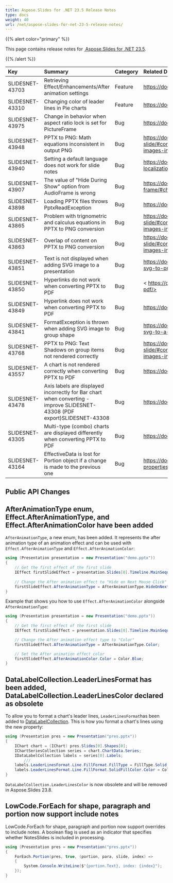 ```yaml
---
title: Aspose.Slides for .NET 23.5 Release Notes
type: docs
weight: 40
url: /net/aspose-slides-for-net-23-5-release-notes/
---
```


{{% alert color="primary" %}} 

This page contains release notes for [ Aspose.Slides for .NET 23.5](https://www.nuget.org/packages/Aspose.Slides.NET/).

{{% /alert %}} 

|**Key**|**Summary**|**Category**|**Related Documentation**|
| :- | :- | :- | :- |
|SLIDESNET-43703|Retrieving Effect/Enhancements/After animation settings|Feature|<https://docs.aspose.com/slides/net/shape-animation/>
|SLIDESNET-43310|Changing color of leader lines in Pie charts|Feature|<https://docs.aspose.com/slides/net/powerpoint-charts/>
|SLIDESNET-43975|Change in behavior when aspect ratio lock is set for PictureFrame|Bug|<https://docs.aspose.com/slides/net/picture-frame/>
|SLIDESNET-43948|PPTX to PNG: Math equations inconsistent in output PNG|Bug|<https://docs.aspose.com/slides/net/convert-slide/#converting-slides-to-bitmap-and-saving-the-images-in-png>
|SLIDESNET-43940|Setting a default language does not work for slide notes|Bug|<https://docs.aspose.com/slides/net/presentation-localization/>
|SLIDESNET-43907|The value of "Hide During Show" option from AudioFrame is wrong|Bug|<https://docs.aspose.com/slides/net/audio-frame/#change-audio-play-options>
|SLIDESNET-43898|Loading PPTX files throws PptxReadException|Bug|<https://docs.aspose.com/slides/net/open-presentation/>
|SLIDESNET-43865|Problem with trignometric and calculus equations in PPTX to PNG conversion|Bug|<https://docs.aspose.com/slides/net/convert-slide/#converting-slides-to-bitmap-and-saving-the-images-in-png>
|SLIDESNET-43863|Overlap of content on PPTX to PNG conversion|Bug|<https://docs.aspose.com/slides/net/convert-slide/#converting-slides-to-bitmap-and-saving-the-images-in-png>
|SLIDESNET-43851|Text is not displayed when adding SVG image to a presentation|Bug|<https://docs.aspose.com/slides/net/image/#adding-svg-to-presentations>
|SLIDESNET-43850|Hyperlinks do not work when converting PPTX to PDF|Bug|< https://docs.aspose.com/slides/net/conversion-to-pdf/>
|SLIDESNET-43849|Hyperlink does not work when converting PPTX to PDF|Bug|<https://docs.aspose.com/slides/net/conversion-to-pdf/>
|SLIDESNET-43841|FormatException is thrown when adding SVG image to group shape|Bug|<https://docs.aspose.com/slides/net/image/#converting-svg-to-a-set-of-shapes>
|SLIDESNET-43768|PPTX to PNG: Text Shadows on group items not rendered correctly|Bug|<https://docs.aspose.com/slides/net/convert-slide/#converting-slides-to-bitmap-and-saving-the-images-in-png>
|SLIDESNET-43557|A chart is not rendered correctly when converting PPTX to PDF|Bug|<https://docs.aspose.com/slides/net/powerpoint-charts>
|SLIDESNET-43478|Axis labels are displayed incorrectly for Bar chart when converting - improve SLIDESNET-43308 (PDF export)SLIDESNET-43308|Bug|<https://docs.aspose.com/slides/net/powerpoint-charts>
|SLIDESNET-43305|Multi-type (combo) charts are displayed differently when converting PPTX to PDF|Bug|<https://docs.aspose.com/slides/net/powerpoint-charts/>
|SLIDESNET-43164|EffectiveData is lost for Portion object if a change is made to the previous one|Bug|<https://docs.aspose.com/slides/net/shape-effective-properties/>

## Public API Changes ##

## AfterAnimationType enum, Effect.AfterAnimationType, and Effect.AfterAnimationColor have been added ##

`AfterAnimationType`, a new enum, has been added. It represents the after animation type of an animation effect and can be used with `Effect.AfterAnimationType` and `Effect.AfterAnimationColor`:

``` csharp
using (Presentation presentation = new Presentation("demo.pptx"))
{
    // Get the first effect of the first slide
    IEffect firstSlideEffect = presentation.Slides[0].Timeline.MainSequence[0];
    
    // Change the After animation effect to "Hide on Next Mouse Click"
    firstSlideEffect.AfterAnimationType = AfterAnimationType.HideOnNextMouseClick;
}
```

Example that shows you how to use `Effect.AfterAnimationColor` alongside `AfterAnimationType`:

``` csharp 
using (Presentation presentation = new Presentation("demo.pptx"))
{
    // Get the first effect of the first slide
    IEffect firstSlideEffect = presentation.Slides[0].Timeline.MainSequence[0];

    // Change the After animation effect type to "Color"
    firstSlideEffect.AfterAnimationType = AfterAnimationType.Color;

    // Set the After animation effect color
    firstSlideEffect.AfterAnimationColor.Color = Color.Blue;
}
```

## DataLabelCollection.LeaderLinesFormat has been added, DataLabelCollection.LeaderLinesColor declared as obsolete ##

To allow you to format a chart's leader lines, `LeaderLinesFormat`has been added to [DataLabelCollection](https://reference.aspose.com/slides/net/aspose.slides.charts/datalabelcollection/). This is how you format a chart's lines using the new property:

``` csharp
using (Presentation pres = new Presentation("pres.pptx"))
{
    IChart chart = (IChart) pres.Slides[0].Shapes[0];
    IChartSeriesCollection series = chart.ChartData.Series;
    IDataLabelCollection labels = series[0].Labels;
        ///
    labels.LeaderLinesFormat.Line.FillFormat.FillType = FillType.Solid;
    labels.LeaderLinesFormat.Line.FillFormat.SolidFillColor.Color = Color.FromArgb(255, 255, 0, 0);
}
```

`DataLabelCollection.LeaderLinesColor` is now obsolete and will be removed in Aspose.Slides 23.8.

## LowCode.ForEach for shape, paragraph and portion now support include notes ##

LowCode.ForEach for shape, paragraph and portion now support overrides to include notes. A boolean flag is used as an indicator that specifies whether NotesSlides is included in processing.

``` csharp
using (Presentation pres = new Presentation("pres.pptx"))
{
    ForEach.Portion(pres, true, (portion, para, slide, index) =>
    {
        System.Console.WriteLine($"{portion.Text}, index: {index}");
    });
} 
```
